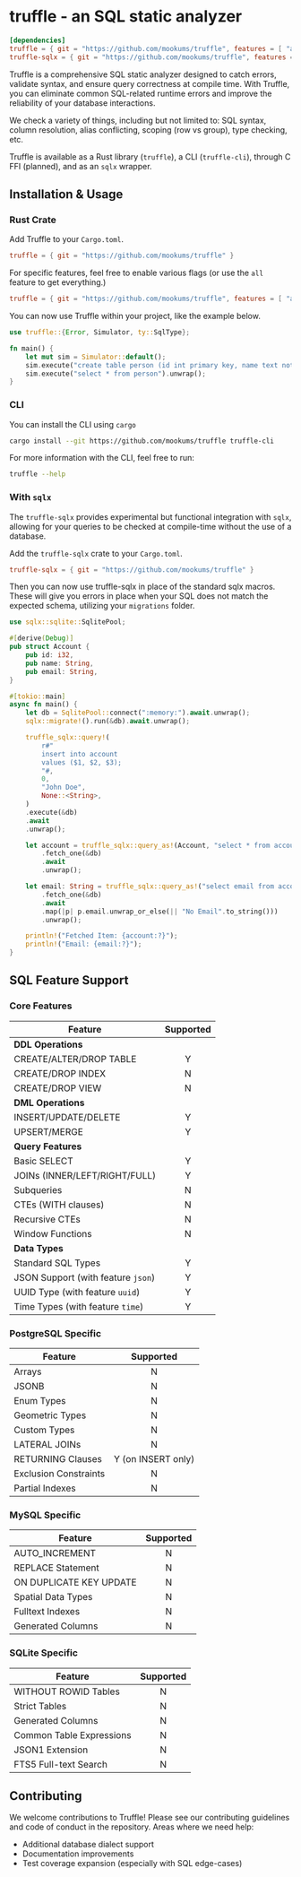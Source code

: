 # truffle - an SQL static analyzer

```toml
[dependencies]
truffle = { git = "https://github.com/mookums/truffle", features = [ "all" ] }
truffle-sqlx = { git = "https://github.com/mookums/truffle", features = [ "all" ] }
```

Truffle is a comprehensive SQL static analyzer designed to catch errors, validate syntax, and ensure query correctness at compile time. With Truffle, you can eliminate common SQL-related runtime errors and improve the reliability of your database interactions.

We check a variety of things, including but not limited to: SQL syntax, column resolution, alias conflicting, scoping (row vs group), type checking, etc.

Truffle is available as a Rust library (`truffle`), a CLI (`truffle-cli`), through C FFI (planned), and as an `sqlx` wrapper.

## Installation & Usage
### Rust Crate 
Add Truffle to your `Cargo.toml`.
```toml
truffle = { git = "https://github.com/mookums/truffle" }
```

For specific features, feel free to enable various flags (or use the `all` feature to get everything.)
```toml
truffle = { git = "https://github.com/mookums/truffle", features = [ "all" ] }
```

You can now use Truffle within your project, like the example below.
```rust
use truffle::{Error, Simulator, ty::SqlType};

fn main() {
    let mut sim = Simulator::default();
    sim.execute("create table person (id int primary key, name text not null)").unwrap();
    sim.execute("select * from person").unwrap();
}
```
### CLI
You can install the CLI using `cargo`
```bash
cargo install --git https://github.com/mookums/truffle truffle-cli
```

For more information with the CLI, feel free to run:
```bash
truffle --help
```

### With `sqlx`
The `truffle-sqlx` provides experimental but functional integration with `sqlx`, allowing for your queries to be checked at compile-time without the use of a database.

Add the `truffle-sqlx` crate to your `Cargo.toml`.
```toml
truffle-sqlx = { git = "https://github.com/mookums/truffle" }
```

Then you can now use truffle-sqlx in place of the standard sqlx macros. These will give you errors in place when your SQL does not match the expected schema, utilizing your `migrations` folder.
```rust
use sqlx::sqlite::SqlitePool;

#[derive(Debug)]
pub struct Account {
    pub id: i32,
    pub name: String,
    pub email: String,
}

#[tokio::main]
async fn main() {
    let db = SqlitePool::connect(":memory:").await.unwrap();
    sqlx::migrate!().run(&db).await.unwrap();

    truffle_sqlx::query!(
        r#"
        insert into account
        values ($1, $2, $3);
        "#,
        0,
        "John Doe",
        None::<String>,
    )
    .execute(&db)
    .await
    .unwrap();

    let account = truffle_sqlx::query_as!(Account, "select * from account where id = ?", 0)
        .fetch_one(&db)
        .await
        .unwrap();

    let email: String = truffle_sqlx::query_as!("select email from account where id = ?", 0)
        .fetch_one(&db)
        .await
        .map(|p| p.email.unwrap_or_else(|| "No Email".to_string()))
        .unwrap();

    println!("Fetched Item: {account:?}");
    println!("Email: {email:?}");
}
```

## SQL Feature Support
### Core Features

| Feature | Supported |
|---------|:---------:|
| **DDL Operations** |
| CREATE/ALTER/DROP TABLE | Y |
| CREATE/DROP INDEX | N |
| CREATE/DROP VIEW | N |
| **DML Operations** |
| INSERT/UPDATE/DELETE | Y |
| UPSERT/MERGE | Y |
| **Query Features** |
| Basic SELECT | Y |
| JOINs (INNER/LEFT/RIGHT/FULL) | Y |
| Subqueries | N |
| CTEs (WITH clauses) | N |
| Recursive CTEs | N |
| Window Functions | N |
| **Data Types** |
| Standard SQL Types | Y |
| JSON Support (with feature `json`) | Y |
| UUID Type (with feature `uuid`) | Y |
| Time Types (with feature `time`) | Y |

### PostgreSQL Specific

| Feature | Supported |
|---------|:---------:|
| Arrays | N |
| JSONB | N |
| Enum Types | N |
| Geometric Types | N |
| Custom Types | N |
| LATERAL JOINs | N |
| RETURNING Clauses | Y (on INSERT only) |
| Exclusion Constraints | N |
| Partial Indexes | N |

### MySQL Specific

| Feature | Supported |
|---------|:---------:|
| AUTO_INCREMENT | N |
| REPLACE Statement | N |
| ON DUPLICATE KEY UPDATE | N |
| Spatial Data Types | N |
| Fulltext Indexes | N |
| Generated Columns | N |

### SQLite Specific

| Feature | Supported |
|---------|:---------:|
| WITHOUT ROWID Tables | N |
| Strict Tables | N |
| Generated Columns | N |
| Common Table Expressions | N |
| JSON1 Extension | N |
| FTS5 Full-text Search | N |

## Contributing
We welcome contributions to Truffle! Please see our contributing guidelines and code of conduct in the repository.
Areas where we need help:

- Additional database dialect support
- Documentation improvements
- Test coverage expansion (especially with SQL edge-cases)
